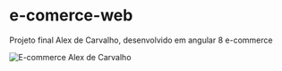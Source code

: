 # e-comerce-web
 Projeto final Alex de Carvalho, desenvolvido em angular 8 e-commerce


![E-commerce Alex de Carvalho](https://i.imgur.com/EL89SGx.png)
